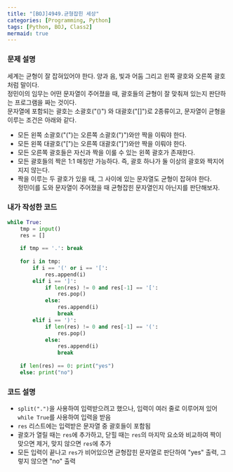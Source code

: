 ```yaml
---
title: "[BOJ]4949.균형잡힌 세상"
categories: [Programming, Python]
tags: [Python, BOJ, Class2]
mermaid: true
---
```

### 문제 설명  
세계는 균형이 잘 잡혀있어야 한다. 양과 음, 빛과 어둠 그리고 왼쪽 괄호와 오른쪽 괄호처럼 말이다.  
정민이의 임무는 어떤 문자열이 주어졌을 때, 괄호들의 균형이 잘 맞춰져 있는지 판단하는 프로그램을 짜는 것이다.  
문자열에 포함되는 괄호는 소괄호("()") 와 대괄호("[]")로 2종류이고, 문자열이 균형을 이루는 조건은 아래와 같다.  
- 모든 왼쪽 소괄호("(")는 오른쪽 소괄호(")")와만 짝을 이뤄야 한다.  
- 모든 왼쪽 대괄호("[")는 오른쪽 대괄호("]")와만 짝을 이뤄야 한다.  
- 모든 오른쪽 괄호들은 자신과 짝을 이룰 수 있는 왼쪽 괄호가 존재한다.  
- 모든 괄호들의 짝은 1:1 매칭만 가능하다. 즉, 괄호 하나가 둘 이상의 괄호와 짝지어지지 않는다.  
- 짝을 이루는 두 괄호가 있을 때, 그 사이에 있는 문자열도 균형이 잡혀야 한다.  
정민이를 도와 문자열이 주어졌을 때 균형잡힌 문자열인지 아닌지를 판단해보자.  

### 내가 작성한 코드  
```python
while True:
    tmp = input()
    res = []
    
    if tmp == '.': break
    
    for i in tmp:
        if i == '(' or i == '[':
            res.append(i)
        elif i == ']':
            if len(res) != 0 and res[-1] == '[':
                res.pop()
            else:
                res.append(i)
                break
        elif i == ')':
            if len(res) != 0 and res[-1] == '(':
                res.pop()
            else:
                res.append(i)
                break
    
    if len(res) == 0: print("yes")
    else: print("no")
```

### 코드 설명  
- `split(".")`을 사용하여 입력받으려고 했으나, 입력이 여러 줄로 이루어져 있어 `while True`를 사용하여 입력을 받음  
- `res` 리스트에는 입력받은 문자열 중 괄호들이 포함됨  
- 괄호가 열릴 때는 `res`에 추가하고, 닫힐 때는 `res`의 마지막 요소와 비교하여 짝이 맞으면 제거, 맞지 않으면 `res`에 추가  
- 모든 입력이 끝나고 `res`가 비어있으면 균형잡힌 문자열로 판단하여 "yes" 출력, 그렇지 않으면 "no" 출력  
